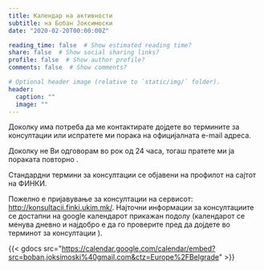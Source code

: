 ```yaml
---
title: Календар на активности
subtitle: на Бобан Јоксимоски
date: "2020-02-20T00:00:00Z"

reading_time: false  # Show estimated reading time?
share: false  # Show social sharing links?
profile: false  # Show author profile?
comments: false  # Show comments?

# Optional header image (relative to `static/img/` folder).
header:
  caption: ""
  image: ""
---
```


Доколку има потреба да ме контактирате дојдете во термините за консултации или испратете ми порака на официјалната e-mail адреса.

Доколку не Ви одговорам во рок од 24 часа, тогаш пратете ми ја пораката повторно .

Стандардни термини за консултации се објавени на профилот на сајтот на ФИНКИ.

Пожелно е пријавување за консултации на сервисот: http://konsultacii.finki.ukim.mk/. Најточни информации за консултациите се достапни на google календарот прикажан подолу (календарот се менува дневно и најдобро е да го проверите пред да дојдете во терминот за консултации ). 

{{< gdocs src="https://calendar.google.com/calendar/embed?src=boban.joksimoski%40gmail.com&ctz=Europe%2FBelgrade" >}}

